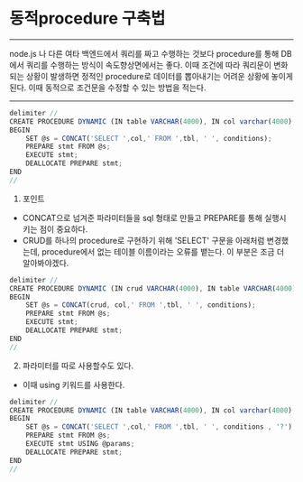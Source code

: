 # 동적procedure 구축법

- - -
node.js 나 다른 여타 백엔드에서 쿼리를 짜고 수행하는 것보다
procedure를 통해 DB에서 쿼리를 수행하는 방식이 속도향상면에서는 좋다.
이때 조건에 따라 쿼리문이 변화되는 상황이 발생하면
정적인 procedure로 데이터를 뽑아내기는 어려운 상황에 놓이게 된다.
이때 동적으로 조건문을 수정할 수 있는 방법을 적는다.
- - -

```javascript
delimiter // 
CREATE PROCEDURE DYNAMIC (IN table VARCHAR(4000), IN col varchar(4000), IN conditions varchar(4000))
BEGIN
    SET @s = CONCAT('SELECT ',col,' FROM ',tbl, ' ', conditions);
    PREPARE stmt FROM @s;
    EXECUTE stmt;
    DEALLOCATE PREPARE stmt;
END
//
```
1. 포인트 
- CONCAT으로 넘겨준 파라미터들을 sql 형태로 만들고 PREPARE를 통해 실행시키는 점이 중요하다.
- CRUD를 하나의 procedure로 구현하기 위해 'SELECT' 구문을 아래처럼 변경했는데, procedure에서 없는 테이블 이름이라는 오류를 뱉는다. 이 부분은 조금 더 알아봐야겠다.

```javascript
delimiter // 
CREATE PROCEDURE DYNAMIC (IN crud VARCHAR(4000), IN table VARCHAR(4000), IN col varchar(4000), IN conditions varchar(4000))
BEGIN
    SET @s = CONCAT(crud, col,' FROM ',tbl, ' ', conditions);
    PREPARE stmt FROM @s;
    EXECUTE stmt;
    DEALLOCATE PREPARE stmt;
END
//
```

2. 파라미터를 따로 사용할수도 있다.

- 이때 using 키워드를 사용한다.

```javascript
delimiter // 
CREATE PROCEDURE DYNAMIC (IN table VARCHAR(4000), IN col varchar(4000), IN conditions varchar(4000), IN params varchar(4000))
BEGIN
    SET @s = CONCAT('SELECT ',col,' FROM ',tbl, ' ', conditions , '?');
    PREPARE stmt FROM @s;
    EXECUTE stmt USING @params;
    DEALLOCATE PREPARE stmt;
END
//
```

